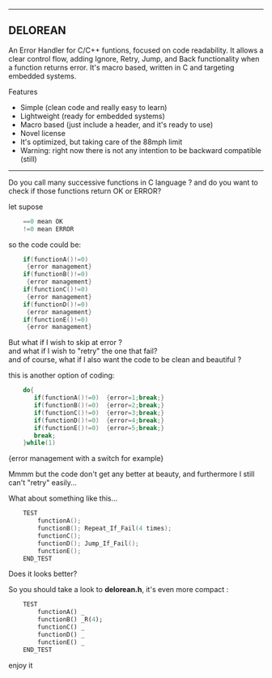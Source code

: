 ------------------------------------------------------------------------------
   DELOREAN 
------------------------------------------------------------------------------
An Error Handler for C/C++ funtions, focused on code readability. It allows a clear control flow, adding Ignore, Retry, Jump, and Back functionality when a function returns error. It's macro based, written in C and targeting embedded systems.

Features

* Simple (clean code and really easy to learn)
* Lightweight (ready for embedded systems)
* Macro based (just include a header, and it's ready to use)
* Novel license
* It's optimized, but taking care of the 88mph limit
* Warning: right now there is not any intention to be backward compatible (still)

------------------------------------------------------------------------------

Do you call many successive functions in C language ?
and do you want to check if those functions return OK or ERROR?

let supose
```C
    ==0 mean OK 
    !=0 mean ERROR
```
so the code could be:

```C
    if(functionA()!=0)
     {error management}
    if(functionB()!=0)
     {error management}
    if(functionC()!=0)
     {error management}
    if(functionD()!=0)
     {error management}
    if(functionE()!=0)
     {error management}
```

But what if I wish to skip at error ?  
and what if I wish to "retry" the one that fail?  
and of course, what if I also want the code to be clean and beautiful ?  

this is another option of coding:
```C
    do{
       if(functionA()!=0)  {error=1;break;}
       if(functionB()!=0)  {error=2;break;}
       if(functionC()!=0)  {error=3;break;}
       if(functionD()!=0)  {error=4;break;}
       if(functionE()!=0)  {error=5;break;}
       break;
    }while(1)
```
{error management with a switch for example}

Mmmm but the code don't get any better at beauty, and furthermore I still can't "retry" easily...


What about something like this...
```C
    TEST
        functionA();
        functionB(); Repeat_If_Fail(4 times);
        functionC();
        functionD(); Jump_If_Fail();
        functionE();
    END_TEST
```
Does it looks better?

So you should take a look to **delorean.h**, it's even more compact :
```Pascal
    TEST
        functionA() _
        functionB() _R(4);
        functionC() _
        functionD() _
        functionE() _
    END_TEST
```
enjoy it
